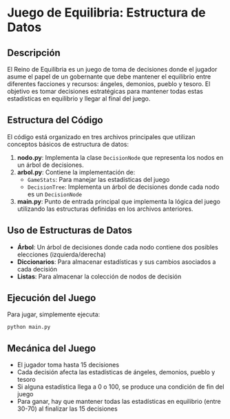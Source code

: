 # Juego de Equilibria: Estructura de Datos

## Descripción
El Reino de Equilibria es un juego de toma de decisiones donde el jugador asume el papel de un gobernante que debe mantener el equilibrio entre diferentes facciones y recursos: ángeles, demonios, pueblo y tesoro. El objetivo es tomar decisiones estratégicas para mantener todas estas estadísticas en equilibrio y llegar al final del juego.

## Estructura del Código

El código está organizado en tres archivos principales que utilizan conceptos básicos de estructura de datos:

1. **nodo.py**: Implementa la clase `DecisionNode` que representa los nodos en un árbol de decisiones.
2. **arbol.py**: Contiene la implementación de:
   - `GameStats`: Para manejar las estadísticas del juego
   - `DecisionTree`: Implementa un árbol de decisiones donde cada nodo es un `DecisionNode`
3. **main.py**: Punto de entrada principal que implementa la lógica del juego utilizando las estructuras definidas en los archivos anteriores.

## Uso de Estructuras de Datos

- **Árbol**: Un árbol de decisiones donde cada nodo contiene dos posibles elecciones (izquierda/derecha)
- **Diccionarios**: Para almacenar estadísticas y sus cambios asociados a cada decisión
- **Listas**: Para almacenar la colección de nodos de decisión

## Ejecución del Juego

Para jugar, simplemente ejecuta:

```
python main.py
```

## Mecánica del Juego

- El jugador toma hasta 15 decisiones
- Cada decisión afecta las estadísticas de ángeles, demonios, pueblo y tesoro
- Si alguna estadística llega a 0 o 100, se produce una condición de fin del juego
- Para ganar, hay que mantener todas las estadísticas en equilibrio (entre 30-70) al finalizar las 15 decisiones